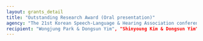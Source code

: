 ```yaml
---
layout: grants_detail
title: "Outstanding Research Award (Oral presentation)"
agency: "The 21st Korean Speech-Language & Hearing Association conference"
recipient: "Wongjung Park & Dongsun Yim", "Shinyoung Kim & Dongsun Yim"
---
```

